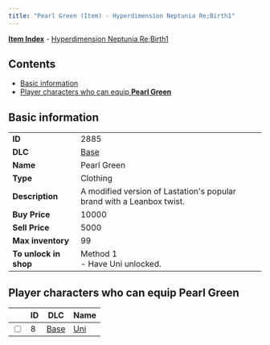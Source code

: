 ```yaml
---
title: "Pearl Green (Item) - Hyperdimension Neptunia Re;Birth1"
---
```


[**Item Index**](/neptunia/rb1/item/index.html) - [Hyperdimension Neptunia Re;Birth1](/neptunia/rb1)

## Contents

- [Basic information](#basic-information)
- [Player characters who can equip **Pearl Green**](#player-characters-who-can-equip-pearl-green)

## Basic information

|   |   |
| -- | -- |
| **ID** | 2885 |
| **DLC** | [Base](/neptunia/rb1/dlc/1-base.html) |
| **Name** | Pearl Green |
| **Type** | Clothing |
| **Description** | A modified version of Lastation's popular brand with a Leanbox twist. |
| **Buy Price** | 10000 |
| **Sell Price** | 5000 |
| **Max inventory** | 99 |
| **To unlock in shop** | Method 1<br />- Have Uni unlocked. |

## Player characters who can equip **Pearl Green**

|    | ID | DLC | Name |
| -- | -- | --- | ---- |
| <input type="checkbox" id="rb1-player-1-8" class="trackbox" /> | 8 | [Base](/neptunia/rb1/dlc/1-base.html) | [Uni](/neptunia/rb1/player/1-8-uni.html) |